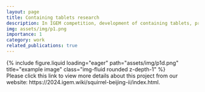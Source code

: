 ```yaml
---
layout: page
title: Containing tablets research
description: In IGEM competition, development of containing tablets, prevent esophageal cancer.
img: assets/img/p1.png
importance: 1
category: work
related_publications: true
---
```




<div class="row">
  <div class="col-sm mt-3 mt-md-0">
        {% include figure.liquid loading="eager" path="assets/img/p1d.png" title="example image" class="img-fluid rounded z-depth-1" %}
    </div>
    
</div>

<div class="caption">
    Please click this link to view more details about this project from our website: https://2024.igem.wiki/squirrel-beijing-ii/index.html.
</div>

